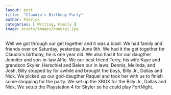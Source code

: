 ```yaml
---
layout: post
title:  "Claudio's Birthday Party"
author: Patrick
categories: [ Writing, Family ]
image: assets/images/hungry1.jpg
---
```


Well we got through our get together and it was a blast. We had family and friends over on Saturday, yesterday June 9th. We had it the get together for Claudio's birthday, he is one year old. We also had it for our daugther Jennifer and son-in-law Alfie. We our best friend Terry, his wife Kaye and grandson Skyler. Herschiel and Belen our in laws, Dennis, Melinda, and Josh, Billy stopped by for awhile and brought the boys, Billy Jr., Dallas and Nick. We picked up our god-daugther Raquel and took her with us to finish some shopping for the party. We set up the XBOX for the Billy Jr., Dallas and Nick. We setup the Playstation 4 for Skyler so he could play FortNight. 


